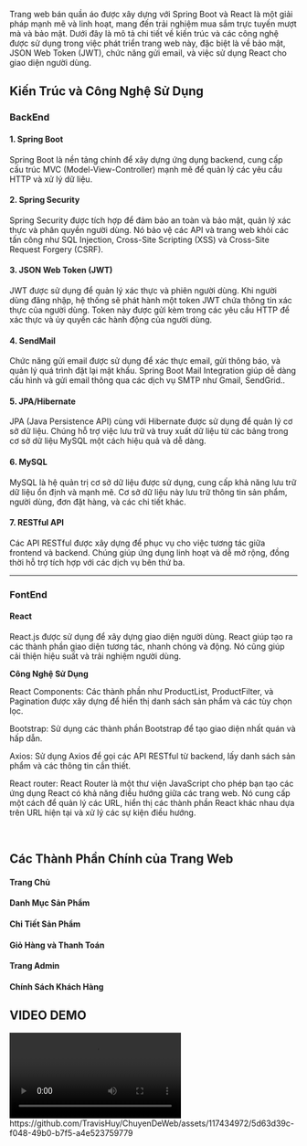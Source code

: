 
Trang web bán quần áo được xây dựng với Spring Boot và React là một giải pháp mạnh mẽ và linh hoạt, mang đến trải nghiệm mua sắm trực tuyến mượt mà và bảo mật.
Dưới đây là mô tả chi tiết về kiến trúc và các công nghệ được sử dụng trong việc phát triển trang web này, đặc biệt là về bảo mật, JSON Web Token (JWT), chức 
năng gửi email, và việc sử dụng React cho giao diện người dùng.

<h2>Kiến Trúc và Công Nghệ Sử Dụng</h2>
<h3>BackEnd</h3>
<h4>1. Spring Boot</h4>
<p>Spring Boot là nền tảng chính để xây dựng ứng dụng backend, cung cấp cấu trúc MVC (Model-View-Controller) mạnh mẽ để quản lý các yêu cầu HTTP và xử lý dữ liệu.</p>
<h4>2. Spring Security</h4>
<p>Spring Security được tích hợp để đảm bảo an toàn và bảo mật, quản lý xác thực và phân quyền người dùng. Nó bảo vệ các API và trang web khỏi các tấn công như SQL Injection, Cross-Site Scripting (XSS) và Cross-Site Request Forgery (CSRF).</p>
<h4>3. JSON Web Token (JWT)</h4>
<p>JWT được sử dụng để quản lý xác thực và phiên người dùng. Khi người dùng đăng nhập, hệ thống sẽ phát hành một token JWT chứa thông tin xác thực của người dùng. Token này được gửi kèm trong các yêu cầu HTTP để xác thực và ủy quyền các hành động của người dùng.</p>
<h4>4. SendMail</h4>
<p>Chức năng gửi email được sử dụng để xác thực email, gửi thông báo, và quản lý quá trình đặt lại mật khẩu. Spring Boot Mail Integration giúp dễ dàng cấu hình và gửi email thông qua các dịch vụ SMTP như Gmail, SendGrid..</p>
<h4>5. JPA/Hibernate</h4>
<p>JPA (Java Persistence API) cùng với Hibernate được sử dụng để quản lý cơ sở dữ liệu. Chúng hỗ trợ việc lưu trữ và truy xuất dữ liệu từ các bảng trong cơ sở dữ liệu MySQL một cách hiệu quả và dễ dàng.</p>
<h4>6. MySQL</h4>
<p>MySQL là hệ quản trị cơ sở dữ liệu được sử dụng, cung cấp khả năng lưu trữ dữ liệu ổn định và mạnh mẽ. Cơ sở dữ liệu này lưu trữ thông tin sản phẩm, người dùng, đơn đặt hàng, và các chi tiết khác.</p>
<h4>7. RESTful API</h4>
<p>Các API RESTful được xây dựng để phục vụ cho việc tương tác giữa frontend và backend. Chúng giúp ứng dụng linh hoạt và dễ mở rộng, đồng thời hỗ trợ tích hợp với các dịch vụ bên thứ ba.</p>
<hr>
<h3>FontEnd</h3>
<h4>React</h4>
<p>React.js được sử dụng để xây dựng giao diện người dùng. React giúp tạo ra các thành phần giao diện tương tác, nhanh chóng và động. Nó cũng giúp cải thiện hiệu suất và trải nghiệm người dùng.</p>
<b>Công Nghệ Sử Dụng</b>
<p>React Components: Các thành phần như ProductList, ProductFilter, và Pagination được xây dựng để hiển thị danh sách sản phẩm và các tùy chọn lọc.</p>
<p>Bootstrap: Sử dụng các thành phần Bootstrap để tạo giao diện nhất quán và hấp dẫn.</p>
<p>Axios: Sử dụng Axios để gọi các API RESTful từ backend, lấy danh sách sản phẩm và các thông tin cần thiết.</p>
<p>React router: React Router là một thư viện JavaScript cho phép bạn tạo các ứng dụng React có khả năng điều hướng giữa các trang web. Nó cung cấp một cách để quản lý các URL, hiển thị các thành phần React khác nhau dựa trên URL hiện tại và xử lý các sự kiện điều hướng.</p>
<br>
<h2>Các Thành Phần Chính của Trang Web</h2>
<h4>Trang Chủ</h4>
<h4>Danh Mục Sản Phẩm</h4>
<h4>Chi Tiết Sản Phẩm</h4>
<h4>Giỏ Hàng và Thanh Toán</h4>
<h4>Trang Admin</h4>
<h4>Chính Sách Khách Hàng</h4>
<h2>VIDEO DEMO</h2>
<video >
        <source src="https://github.com/TravisHuy/ChuyenDeWeb/assets/117434972/5d63d39c-f048-49b0-b7f5-a4e523759779" type="videodemo">
        Video demo
</video>
https://github.com/TravisHuy/ChuyenDeWeb/assets/117434972/5d63d39c-f048-49b0-b7f5-a4e523759779
